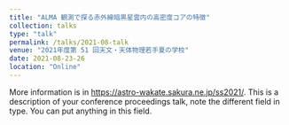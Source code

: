```yaml
---
title: "ALMA 観測で探る赤外線暗黒星雲内の高密度コアの特徴"
collection: talks
type: "talk"
permalink: /talks/2021-08-talk
venue: "2021年度第 51 回天文・天体物理若手夏の学校"
date: 2021-08-23-26
location: "Online"
---
```


More information is in https://astro-wakate.sakura.ne.jp/ss2021/.
This is a description of your conference proceedings talk, note the different field in type. You can put anything in this field.
